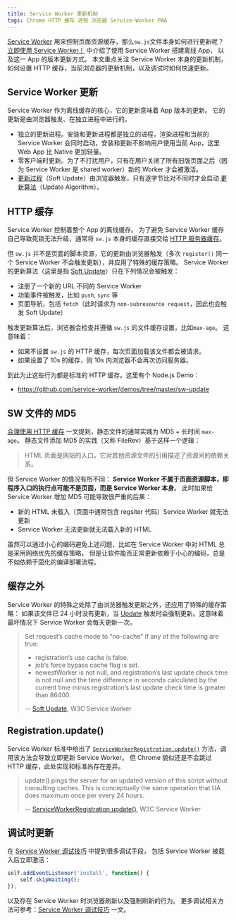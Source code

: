 ```yaml
---
title: Service Worker 更新机制
tags: Chrome HTTP 缓存 进程 浏览器 Service-Worker PWA
---
```


[Service Worker][sw] 用来控制页面资源缓存，那么`sw.js`文件本身如何进行更新呢？
[立即使用 Service Worker！](/2017/04/09/service-worker-now.html) 中介绍了使用 Service Worker 搭建离线 App，
以及这一 App 的版本更新方式。
本文重点关注 Service Worker 本身的更新机制，如何设置 HTTP 缓存，当前浏览器的更新机制，以及调试时如何快速更新。

## Service Worker 更新

Service Worker 作为离线缓存的核心，它的更新意味着 App 版本的更新。
它的更新是由浏览器触发、在独立进程中进行的。

* 独立的更新进程。安装和更新进程都是独立的进程，渲染进程和当前的 Service Worker 会同时启动，安装和更新不影响用户使用当前 App，这里 Web App 比 Native 更加轻量。
* 零客户端时更新。为了不打扰用户，只有在用户关闭了所有旧版页面之后（因为 Service Worker 是 shared worker）新的 Worker 才会被激活。
* [更新过程][soft-update]（Soft Update）由浏览器触发，只有逐字节比对不同时才会启动 [更新算法][update]（Update Algorithm）。

<!--more-->

## HTTP 缓存

Service Worker 控制着整个 App 的离线缓存。
为了避免 Service Worker 缓存自己导致死锁无法升级，通常将 `sw.js` 本身的缓存直接交给 [HTTP 服务器缓存][http-cache]。

但 `sw.js` 并不是页面的脚本资源，它的更新由浏览器触发（多次 `register()` 同一个 Service Worker 不会触发更新），并应用了特殊的缓存策略。
Service Worker 的更新算法（这里是指 [Soft Update][soft-update]）只在下列情况会被触发：

* 注册了一个新的 URL 不同的 Service Worker
* 功能事件被触发，比如 `push`, `sync` 等
* 页面导航，包括 `fetch`（此时请求为 `non-subresource request`，因此也会触发 Soft Update）

触发更新算法后，浏览器会检查并遵循 `sw.js` 的文件缓存设置，比如`max-age`。
这意味着：

* 如果不设置 `sw.js` 的 HTTP 缓存，每次页面加载该文件都会被请求。
* 如果设置了 10s 的缓存，则 10s 内浏览器不会再次访问服务器。

到此为止这些行为都是标准的 HTTP 缓存。这里有个 Node.js Demo：

* <https://github.com/service-worker/demos/tree/master/sw-update>

## SW 文件的 MD5

[合理使用 HTTP 缓存](/2017/04/04/http-cache-best-practice.html) 一文提到，静态文件的通常实践为 MD5 + 长时间 `max-age`。
静态文件添加 MD5 的实践（又称 FileRev）基于这样一个逻辑：

> HTML 页面是网站的入口，它对其他资源文件的引用描述了资源间的依赖关系。

但 Service Worker 的情况有所不同：
**Service Worker 不属于页面资源脚本，即程序入口的执行点可能不是页面，而是 Service Worker 本身**。
此时如果给 Service Worker 增加 MD5 可能导致很严重的后果：

* 新的 HTML 未载入（页面中通常包含 regsiter 代码）Service Worker 就无法更新
* Service Worker 无法更新就无法载入新的 HTML

虽然可以通过小心的编码避免上述问题，比如在 Service Worker 中对 HTML 总是采用网络优先的缓存策略，
但是让软件能否正常更新依赖于小心的编码，总是不如依赖于固化的编译部署流程。

## 缓存之外

Service Worker 的特殊之处除了由浏览器触发更新之外，还应用了特殊的缓存策略：
如果该文件已 24 小时没有更新，当 [Update][update] 触发时会强制更新。这意味着最坏情况下 Service Worker 会每天更新一次。

> Set request’s cache mode to "no-cache" if any of the following are true:
> * registration’s use cache is false.
> * job’s force bypass cache flag is set.
> * newestWorker is not null, and registration’s last update check time is not null and the time difference in seconds calculated by the current time minus registration’s last update check time is greater than 86400.
>
> -- [Soft Update][soft-update], W3C Service Worker

## Registration.update()

Service Worker 标准中给出了 [`ServiceWorkerRegistration.update()`][reg-update] 方法，调用该方法会导致立即更新 Service Worker。
但 Chrome 貌似还是不会跳过 HTTP 缓存，此处实现和标准尚存在差异。

> update() pings the server for an updated version of this script without consulting caches. This is conceptually the same operation that UA does maximum once per every 24 hours.
>
> -- [ServiceWorkerRegistration.update()][reg-update], W3C Service Worker

## 调试时更新

在 [Service Worker 调试技巧](/2017/04/08/service-worker-debug.html) 中提到很多调试手段，
包括 Service Worker 被载入后立即激活：

```javascript
self.addEventListener('install', function() {
    self.skipWaiting();
});
```

以及存在 Service Worker 时浏览器刷新以及强制刷新的行为。
更多调试相关方法可参考：[Service Worker 调试技巧](/2017/04/08/service-worker-debug.html) 一文。


[http-cache]: /2017/04/04/using-http-cache.html
[sw]: https://w3c.github.io/ServiceWorker/
[soft-update]: https://w3c.github.io/ServiceWorker/#soft-update
[update]: https://w3c.github.io/ServiceWorker/#update-algorithm
[reg-update]: https://www.w3.org/TR/service-workers/#service-worker-registration-update
